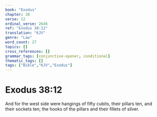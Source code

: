 ```yaml
---
book: "Exodus"
chapter: 38
verse: 12
ordinal_verse: 2646
ref: "Exodus 38:12"
translation: "KJV"
genre: "Law"
word_count: 27
topics: []
cross_references: []
grammar_tags: [conjunctive-opener, conditional]
thematic_tags: []
tags: ["Bible","KJV","Exodus"]
---
```


# Exodus 38:12

And for the west side were hangings of fifty cubits, their pillars ten, and their sockets ten; the hooks of the pillars and their fillets of silver.
